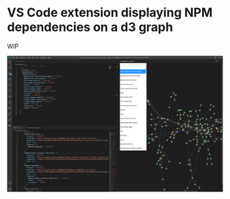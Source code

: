 # VS Code extension displaying NPM dependencies on a d3 graph

WIP

![Example](./assets/example.png)